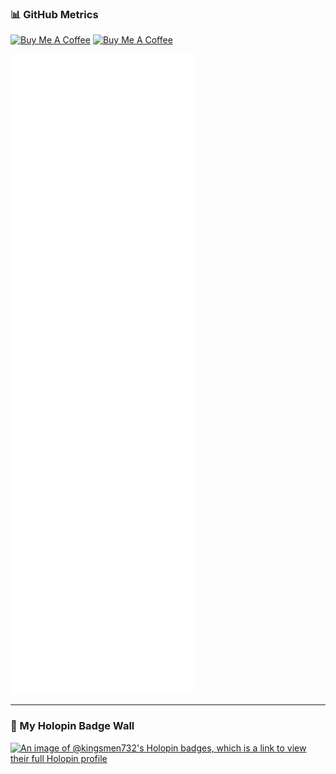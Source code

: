 
### 📊 GitHub Metrics
[![Buy Me A Coffee](https://cdn.buymeacoffee.com/buttons/default-yellow.png)](https://www.buymeacoffee.com/mitumithilf)
[![Buy Me A Coffee](https://cdn.buymeacoffee.com/buttons/default-yellow.png)](https://www.buymeacoffee.com/mitumithilf)


![Metrics](https://github.com/kingsmen732/kingsmen732/blob/main/github-metrics.svg) ![Lysia ASCII](assets/lysia_ascii.gif)


---


### 🏅 My Holopin Badge Wall

[![An image of @kingsmen732's Holopin badges, which is a link to view their full Holopin profile](https://holopin.me/kingsmen732)](https://holopin.io/@kingsmen732)

